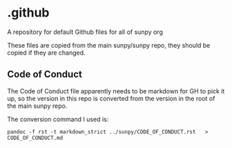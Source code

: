 # .github
A repository for default Github files for all of sunpy org


These files are copied from the main sunpy/sunpy repo, they should be copied if
they are changed.

## Code of Conduct

The Code of Conduct file apparently needs to be markdown for GH to pick it up,
so the version in this repo is converted from the version in the root of the
main sunpy repo.

The conversion command I used is:

    pandoc -f rst -t markdown_strict ../sunpy/CODE_OF_CONDUCT.rst   > CODE_OF_CONDUCT.md
